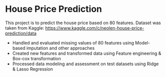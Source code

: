 # House Price Prediction

This project is to predict the house price based on 80 features. Dataset was taken from Kaggle: https://www.kaggle.com/c/neolen-house-price-prediction/data

-	Handled and evaluated missing values of 80 features using Model-based imputation and other approaches
-	Created new features and transformed data using Feature engineering & Box-cox transformation
-	Processed data modeling and assessment on test datasets using Ridge & Lasso Regression
